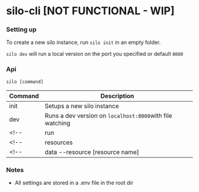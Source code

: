 # silo-cli [NOT FUNCTIONAL - WIP]

### Setting up
To create a new silo instance, run 
`silo init` in an empty folder.

`silo dev` will run a local version on the port you specified or default `8080`

### Api

```shell
silo [command]
```

| Command | Description |
| --- | --- |
| init | Setups a new silo instance |
| dev		| Runs a dev version on `localhost:8000`with file watching|
<!-- | run | Runs a production version | -->
<!-- | resources | Displays a list of current resources | -->
<!-- | data --resource [resource name] | Displays current data stored per resource | -->



### Notes

- All settings are stored in a .env file in the root dir
